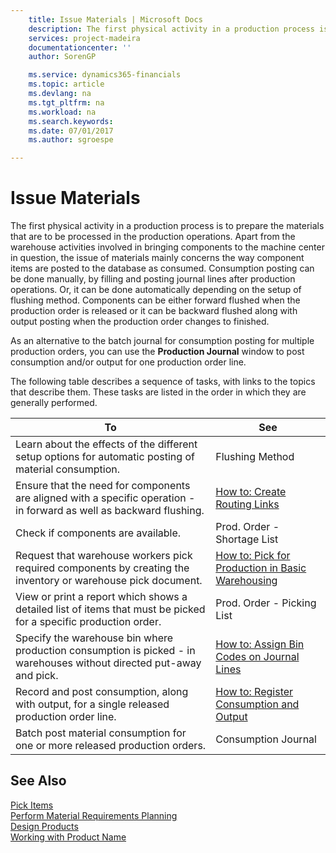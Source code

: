 ```yaml
---
    title: Issue Materials | Microsoft Docs
    description: The first physical activity in a production process is to prepare the materials that are to be processed in the production operations. Apart from the warehouse activities involved in bringing components to the machine center in question, the issue of materials mainly concerns the way component items are posted to the database as consumed. Consumption posting can be done manually, by filling and posting journal lines after production operations. Or, it can be done automatically depending on the setup of flushing method. Components can be either forward flushed when the production order is released or it can be backward flushed along with output posting when the production order changes to finished.
    services: project-madeira
    documentationcenter: ''
    author: SorenGP

    ms.service: dynamics365-financials
    ms.topic: article
    ms.devlang: na
    ms.tgt_pltfrm: na
    ms.workload: na
    ms.search.keywords:
    ms.date: 07/01/2017
    ms.author: sgroespe

---
```

# Issue Materials
The first physical activity in a production process is to prepare the materials that are to be processed in the production operations. Apart from the warehouse activities involved in bringing components to the machine center in question, the issue of materials mainly concerns the way component items are posted to the database as consumed. Consumption posting can be done manually, by filling and posting journal lines after production operations. Or, it can be done automatically depending on the setup of flushing method. Components can be either forward flushed when the production order is released or it can be backward flushed along with output posting when the production order changes to finished.  
  
 As an alternative to the batch journal for consumption posting for multiple production orders, you can use the **Production Journal** window to post consumption and/or output for one production order line.  
  
 The following table describes a sequence of tasks, with links to the topics that describe them. These tasks are listed in the order in which they are generally performed.  
  
|**To**|**See**|  
|------------|-------------|  
|Learn about the effects of the different setup options for automatic posting of material consumption.|Flushing Method|  
|Ensure that the need for components are aligned with a specific operation - in forward as well as backward flushing.|[How to: Create Routing Links](../how-to-create-routing-links.md)|  
|Check if components are available.|Prod. Order - Shortage List|  
|Request that warehouse workers pick required components by creating the inventory or warehouse pick document.|[How to: Pick for Production in Basic Warehousing](../how-to-pick-for-production-in-basic-warehousing.md)|  
|View or print a report which shows a detailed list of items that must be picked for a specific production order.|Prod. Order - Picking List|  
|Specify the warehouse bin where production consumption is picked - in warehouses without directed put-away and pick.|[How to: Assign Bin Codes on Journal Lines](../how-to-assign-bin-codes-on-journal-lines.md)|  
|Record and post consumption, along with output, for a single released production order line.|[How to: Register Consumption and Output](../how-to-register-consumption-and-output.md)|  
|Batch post material consumption for one or more released production orders.|Consumption Journal|  
  
## See Also  
 [Pick Items](../pick-items.md)   
 [Perform Material Requirements Planning](../perform-material-requirements-planning.md)   
 [Design Products](../design-products.md)   
 [Working with Product Name](../working-with-$-p_1-product-name-$-.md)